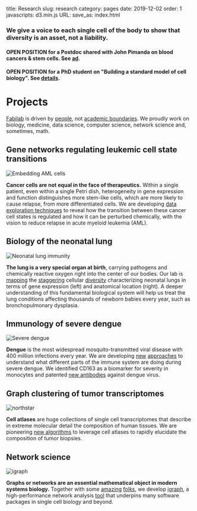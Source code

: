 title: Research
slug: research
category: pages
date: 2019-12-02
order: 1
javascripts: d3.min.js
URL:
save_as: index.html

### We give a voice to each single cell of the body to show that diversity is an asset, not a liability.

#### OPEN POSITION for a Postdoc shared with John Pimanda on blood cancers & stem cells. See [ad]({static}/images/Advertisement_13042021_2.docx.pdf).

#### OPEN POSITION for a PhD student on "Building a standard model of cell biology". See [details](pages/jointhelab.html).

# Projects
[Fabilab](pages/contact.html) is driven by [people](pages/people.html), not [academic boundaries](https://en.wikipedia.org/wiki/Interdisciplinarity). We proudly work on biology, medicine, data science, computer science, network science and, sometimes, math.

## Gene networks regulating leukemic cell state transitions
![Embedding AML cells]({static}/images/research/umap_aml.png)

**Cancer cells are not equal in the face of therapeutics.** Within a single patient, even within a single Petri dish, heterogeneity in gene expression and function distinguishes more stem-like cells, which are more likely to cause relapse, from more differentiated cells. We are developing [data exploration techniques](https://www.biorxiv.org/content/10.1101/2020.10.26.353797v1.full) to reveal how the transition between these cancer cell states is regulated and how it can be perturbed chemically, with the vision to reduce relapse in acute myeloid leukemia (AML).

## Biology of the neonatal lung
![Neonatal lung immunity]({static}/images/research/lung_immune.png)

**The lung is a very special organ at birth**, carrying pathogens and chemically reactive oxygen right into the center of our bodies. Our lab is [mapping](https://elifesciences.org/articles/56890) the [staggering](https://www.biorxiv.org/content/10.1101/2021.04.27.441649v1) cellular [diversity](https://www.biorxiv.org/content/10.1101/2021.05.19.444776v1.full) characterizing neonatal lungs in terms of gene expression (left) and anatomical location (right). A deeper understanding of this fundamental biological system will help us treat the lung conditions affecting thousands of newborn babies every year, such as bronchopulmonary dysplasia.


## Immunology of severe dengue
![Severe dengue]({static}/images/research/severe_dengue.png)


**Dengue** is the most widespread mosquito-transmitted viral disease with 400 million infections every year. We are developing [new](https://elifesciences.org/articles/32942) [approaches](https://www.pnas.org/content/115/52/E12363) to understand what different parts of the immune system are doing during severe dengue. We identified CD163 as a biomarker for severity in monocytes and patented [new antibodies](https://elifesciences.org/articles/52384) against dengue virus.


## Graph clustering of tumor transcriptomes
![northstar]({static}/images/research/northstar.png)

**Cell atlases** are huge collections of single cell transcriptomes that describe in extreme molecular detail the composition of human tissues. We are pioneering [new algorithms](https://www.nature.com/articles/s41598-020-71805-1) to leverage cell atlases to rapidly elucidate the composition of tumor biopsies.


## Network science
![igraph]({static}/images/research/igraph_with_plot.png)

**Graphs or networks are an essential mathematical object in modern systems biology.** Together with some [amazing](https://www.traag.net/) [folks](http://szhorvat.net/pelican/), we develop [igraph](https://igraph.org/), a high-performance network analysis [tool](https://www.researchgate.net/profile/Jesus_Cortes-Rodicio/post/Can_anyone_suggest_any_papers_about_bibliometric_software/attachment/59d61ddb79197b807797b0d5/AS:273730993885186@1442273962343/download/iGraph.pdf) that underpins many software packages in single cell biology and beyond.
